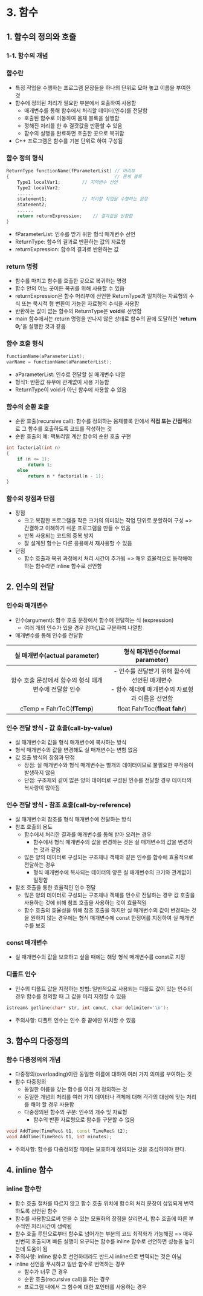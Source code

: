 # 3. 함수

## 1. 함수의 정의와 호출
### 1-1. 함수의 개념
### 함수란 
- 특정 작업을 수행하는 프로그램 문장들을 하나의 단위로 모아 놓고 이름을 부여한 것
- 함수에 정의된 처리가 필요한 부분에서 호출하여 사용함
    - 매개변수를 통해 함수에서 처리할 데이터(인수)를 전달함
    - 호출된 함수로 이동하여 몸체 블록을 실행함
    - 정해진 처리를 한 후 결괏값을 반환할 수 있음
    - 함수의 실행을 완료하면 호출한 곳으로 복귀함
- C++ 프로그램은 함수를 기본 단위로 하여 구성됨

### 함수 정의 형식
```C++
ReturnType functionName(fParameterList) // 머리부
{                                       // 몸체 블록
    Type1 localVar1;        // 지역변수 선언
    Type2 localVar2;
    ......
    statement1;             // 처리할 작업을 수행하는 문장
    statement2;
    ......
    return returnExpression;    // 결과값을 반환함
}
```
- fParameterList: 인수를 받기 위한 형식 매개변수 선언
- ReturnType: 함수의 결과로 반환하는 값의 자료형
- returnExpression: 함수의 결과로 반환하는 값

### return 명령
- 함수를 마치고 함수를 호출한 곳으로 복귀하는 명령
- 함수 안의 어느 곳이든 복귀를 위해 사용할 수 있음
- returnExpression은 함수 머리부에 선언한 ReturnType과 일치하는 자료형의 수식 또는 묵시적 형 변환이 가능한 자료형의 수식을 사용함
- 반환하는 값이 없는 함수의 ReturnType은 **void**로 선언함
- main 함수에서는 return 명령을 만나지 않은 상태로 함수의 끝에 도달하면 '**return 0;**'을 실행한 것과 같음

### 함수 호출 형식
```C++
functionName(aParameterList);
varName = functionName(aParameterList);
```
- aParameterList: 인수로 전달할 실 매개변수 나열
- 형식1: 반환값 유무에 관계없이 사용 가능함
- ReturnType이 void가 아닌 함수에 사용할 수 있음

### 함수의 순환 호출
- 순환 호출(recursive call): 함수를 정의하는 몸체블록 안에서 **직접 또는 간접적**으로 그 함수를 호출하도록 코드를 작성하는 것
- 순환 호출의 예: 팩토리얼 계산 함수의 순환 호출 구현
```C++
int factorial(int n)
{
    if (n <= 1);
        return 1;
    else 
        return n * factorial(n - 1);
}
```

### 함수의 장점과 단점
- 장점
    - 크고 복잡한 프로그램을 작은 크기의 의미있는 작업 단위로 분할하여 구성 => 간결하고 이해하기 쉬운 프로그램을 만들 수 있음
    - 반복 사용되는 코드의 중복 방지
    - 잘 설계된 함수는 다른 응용에서 재사용할 수 있음
- 단점
    - 함수 호출과 복귀 과정에서 처리 시간이 추가됨 => 매우 효율적으로 동작해야 하는 함수라면 inline 함수로 선언함


## 2. 인수의 전달
### 인수와 매개변수
- 인수(argument): 함수 호출 문장에서 함수에 전달하는 식 (expression)
    - 여러 개의 인수가 있을 경우 컴마(,)로 구분하여 나열함
- 매개변수를 통해 인수를 전달함

| 실 매개변수(actual parameter) | 형식 매개변수(formal parameter) |
| :-:| :-: |
| 함수 호출 문장에서 함수의 형식 매개변수에 전달할 인수 | - 인수를 전달받기 위해 함수에 선언된 매개변수 <br> - 함수 헤더에 매개변수의 자료형과 이름을 선언함 |
| cTemp = FahrToC(**fTemp**) | float FahrToc(**float fahr**) |

### 인수 전달 방식 - 값 호출(call-by-value)
- 실 매개변수의 값을 형식 매개변수에 복사하는 방식
- 형식 매개변수의 값을 변경해도 실 매개변수는 변함 없음
- 값 호출 방식의 장점과 단점
    - 장점: 실 매개변수와 형식 매개변수는 별개의 데이터이므로 불필요한 부작용이 발생하지 않음
    - 단점: 구조체와 같이 많은 양의 데이터로 구성된 인수를 전달할 경우 데이터의 복사량이 많아짐

### 인수 전달 방식 - 참조 호출(call-by-reference)
- 실 매개변수의 참조를 형식 매개변수에 전달하는 방식
- 참조 호출의 용도
    - 함수에서 처리한 결과를 매개변수를 통해 받아 오려는 경우
        - 함수에서 형식 매개변수의 값을 변경하는 것은 실 매개변수의 값을 변경하는 것과 같음
    - 많은 양의 데이터로 구성되는 구조체나 객체와 같은 인수를 함수에 효율적으로 전달하는 경우
        - 형식 매개변수에 복사되는 데이터의 양은 실 매개변수의 크기와 관계없이 일정함
- 참조 호출을 통한 효율적인 인수 전달
    - 많은 양의 데이터로 구성되는 구조체나 객체를 인수로 전달하는 경우 값 호출을 사용하는 것에 비해 참조 호출을 사용하는 것이 효율적임
    - 함수 호출의 효율성을 위해 참조 호출을 하지만 실 매개변수의 값이 변경되는 것을 원하지 않는 경우에는 형식 매개변수에 const 한정어를 지정하여 실 매개변수를 보호

### const 매개변수
- 실 매개변수의 값을 보호하고 싶을 때에는 해당 형식 매개변수를 const로 지정

### 디폴트 인수
- 인수의 디폴트 값을 지정하는 방법: 일반적으로 사용되는 디폴트 값이 있는 인수의 경우 함수를 정의할 때 그 값을 미리 지정할 수 있음
```C++
istream& getline(char* str, int conut, char delimiter='\n');
```
- 주의사항: 디폴트 인수는 인수 중 끝에만 위치할 수 있음


## 3. 함수의 다중정의
### 함수 다중정의의 개념
- 다중정의(overloading)이란 동일한 이름에 대하여 여러 가지 의미를 부여하는 것 
- 함수 다중정의
    - 동일한 이름을 갖는 함수를 여러 개 정의하는 것
    - 동일한 개념의 처리를 여러 가지 데이터나 객체에 대해 각각의 대상에 맞는 처리를 해야 할 경우 사용함
    - 다중정의된 함수의 구분: 인수의 개수 및 자료형
        - 함수의 반환 자료형으로 함수를 구분할 수 없음

```C++
void AddTime(TimeRec& t1, const TimeRec& t2);
void AddTime(TimeRec& t1, int minutes);
```
- 주의사항: 함수를 다중정의할 때에는 모호하게 정의되는 것을 조심하여야 한다.


## 4. inline 함수
### inline 함수란
- 함수 호출 절차를 따르지 않고 함수 호출 위치에 함수의 처리 문장이 삽입되게 번역하도록 선언된 함수
- 함수를 사용함으로써 얻을 수 있는 모듈화의 장점을 살리면서, 함수 호출에 따른 부수적인 처리시간이 생략됨
- 함수 호출 루틴으로부터 함수로 넘어가는 부분의 코드 최적화가 가능해짐 => 매우 빈번히 호출되며 빠른 실행이 요구되는 함수를 inline 함수로 선언하면 성능을 높이는데 도움이 됨
- 주의사항: inline 함수로 선언하더라도 반드시 inline으로 번역되는 것은 아님
- inline 선언을 무시하고 일반 함수로 번역하는 경우
    - 함수가 너무 큰 경우
    - 순환 호출(recursive call)을 하는 경우
    - 프로그램 내에서 그 함수에 대한 포인터를 사용하는 경우